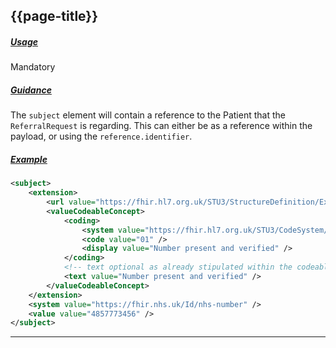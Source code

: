 ## {{page-title}}

<h5><ins>Usage</ins></h5>

<span class="mro-circle mandatory" title="Mandatory"></span> Mandatory


<h5><ins>Guidance</ins></h5>

The `subject` element will contain a reference to the Patient that the `ReferralRequest` is regarding. This can either be as a reference within the payload, or using the `reference.identifier`.

<h5><ins>Example</ins></h5>

```xml
<subject>
    <extension>
        <url value="https://fhir.hl7.org.uk/STU3/StructureDefinition/Extension-CareConnect-NHSNumberVerificationStatus-1" />
        <valueCodeableConcept>
            <coding>
                <system value="https://fhir.hl7.org.uk/STU3/CodeSystem/CareConnect-NHSNumberVerificationStatus-1" />
                <code value="01" />
                <display value="Number present and verified" />
            </coding>
            <!-- text optional as already stipulated within the codeable concept -->
            <text value="Number present and verified" />
        </valueCodeableConcept>
    </extension>
    <system value="https://fhir.nhs.uk/Id/nhs-number" />
    <value value="4857773456" />
</subject>
```

---